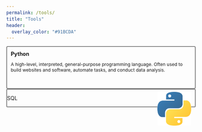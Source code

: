 ```yaml
---
permalink: /tools/
title: "Tools"
header:
  overlay_color: "#91BCDA"
---
```


<div style="height: 110px; border-radius:3px; border-radius:4px; border:2px solid gray"> 
 <div style="float:left; margin:10px; height:90px; width: auto; text-overflow: ellipsis;">
   <b>Python</b><br> 
   <p style="font-size:12px;">
     A high-level, interpreted, general-purpose programming language.
     Often used to build websites and software, automate tasks, and conduct data analysis.
   </p>
 </div>
  <img src="/assets/images/tools/Python-logo-notext.svg.png" alt="" width="90" height="90" style="float:right; margin:10px" />  
</div>

<div style="border-radius:3px; border-radius:3px; border:2px solid gray"> 
  <p>SQL </p>
</div>


